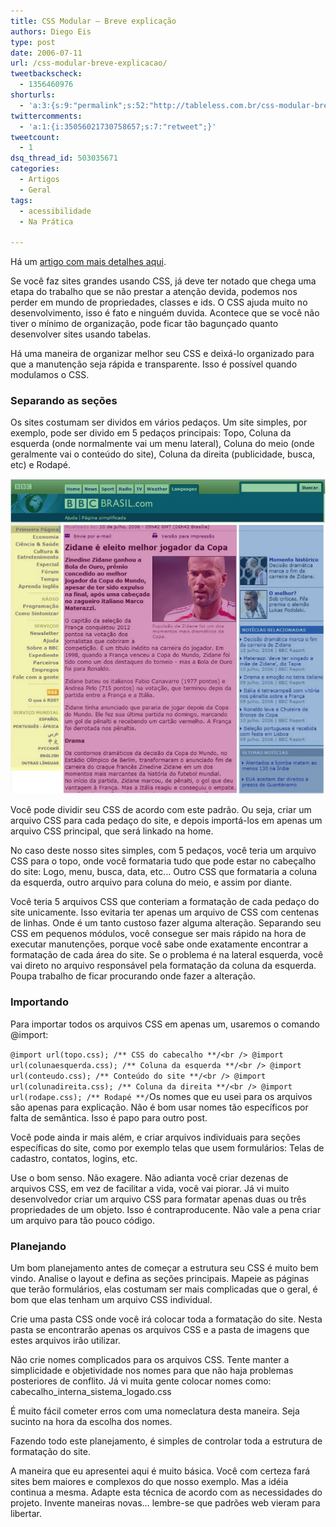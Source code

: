 ```yaml
---
title: CSS Modular – Breve explicação
authors: Diego Eis
type: post
date: 2006-07-11
url: /css-modular-breve-explicacao/
tweetbackscheck:
  - 1356460976
shorturls:
  - 'a:3:{s:9:"permalink";s:52:"http://tableless.com.br/css-modular-breve-explicacao";s:7:"tinyurl";s:26:"http://tinyurl.com/3dqwr9v";s:4:"isgd";s:19:"http://is.gd/ba04ud";}'
twittercomments:
  - 'a:1:{i:35056021730758657;s:7:"retweet";}'
tweetcount:
  - 1
dsq_thread_id: 503035671
categories:
  - Artigos
  - Geral
tags:
  - acessibilidade
  - Na Prática

---
```

Há um [artigo com mais detalhes aqui][1].

Se você faz sites grandes usando CSS, já deve ter notado que chega uma etapa do trabalho que se não prestar a atenção devida, podemos nos perder em mundo de propriedades, classes e ids. O CSS ajuda muito no desenvolvimento, isso é fato e ninguém duvida. Acontece que se você não tiver o mínimo de organização, pode ficar tão bagunçado quanto desenvolver sites usando tabelas.

Há uma maneira de organizar melhor seu CSS e deixá-lo organizado para que a manutenção seja rápida e transparente. Isso é possível quando modulamos o CSS.

### Separando as seções

Os sites costumam ser dividos em vários pedaços. Um site simples, por exemplo, pode ser divido em 5 pedaços principais: Topo, Coluna da esquerda (onde normalmente vai um menu lateral), Coluna do meio (onde geralmente vai o conteúdo do site), Coluna da direita (publicidade, busca, etc) e Rodapé.

<img width="530" height="504" alt="Exemplo de estrutura" id="image733" src="https://raw.githubusercontent.com/diegoeis/tableless-static-images/master/2006/07/exemplo.jpg" />

Você pode dividir seu CSS de acordo com este padrão. Ou seja, criar um arquivo CSS para cada pedaço do site, e depois importá-los em apenas um arquivo CSS principal, que será linkado na home.

No caso deste nosso sites simples, com 5 pedaços, você teria um arquivo CSS para o topo, onde você formataria tudo que pode estar no cabeçalho do site: Logo, menu, busca, data, etc&#8230; Outro CSS que formataria a coluna da esquerda, outro arquivo para coluna do meio, e assim por diante.

Você teria 5 arquivos CSS que conteriam a formatação de cada pedaço do site unicamente. Isso evitaria ter apenas um arquivo de CSS com centenas de linhas. Onde é um tanto custoso fazer alguma alteração. Separando seu CSS em pequenos módulos, você consegue ser mais rápido na hora de executar manutenções, porque você sabe onde exatamente encontrar a formatação de cada área do site. Se o problema é na lateral esquerda, você vai direto no arquivo responsável pela formatação da coluna da esquerda. Poupa trabalho de ficar procurando onde fazer a alteração.

### Importando

Para importar todos os arquivos CSS em apenas um, usaremos o comando @import:

`@import url(topo.css); /** CSS do cabecalho **/<br />
@import url(colunaesquerda.css); /** Coluna da esquerda **/<br />
@import url(conteudo.css); /** Conteúdo do site **/<br />
@import url(colunadireita.css); /** Coluna da direita **/<br />
@import url(rodape.css); /** Rodapé **/`Os nomes que eu usei para os arquivos são apenas para explicação. Não é bom usar nomes tão específicos por falta de semântica. Isso é papo para outro post.
  
Você pode ainda ir mais além, e criar arquivos individuais para seções específicas do site, como por exemplo telas que usem formulários: Telas de cadastro, contatos, logins, etc.

Use o bom senso. Não exagere. Não adianta você criar dezenas de arquivos CSS, em vez de facilitar a vida, você vai piorar. Já vi muito desenvolvedor criar um arquivo CSS para formatar apenas duas ou três propriedades de um objeto. Isso é contraproducente. Não vale a pena criar um arquivo para tão pouco código.

### Planejando

Um bom planejamento antes de começar a estrutura seu CSS é muito bem vindo. Analise o layout e defina as seções principais. Mapeie as páginas que terão formulários, elas costumam ser mais complicadas que o geral, é bom que elas tenham um arquivo CSS individual.

Crie uma pasta CSS onde você irá colocar toda a formatação do site. Nesta pasta se encontrarão apenas os arquivos CSS e a pasta de imagens que estes arquivos irão utilizar.

Não crie nomes complicados para os arquivos CSS. Tente manter a simplicidade e objetividade nos nomes para que não haja problemas posteriores de conflito. Já vi muita gente colocar nomes como: cabecalho\_interna\_sistema_logado.css
  
É muito fácil cometer erros com uma nomeclatura desta maneira. Seja sucinto na hora da escolha dos nomes.
  
Fazendo todo este planejamento, é simples de controlar toda a estrutura de formatação do site.
  
A maneira que eu apresentei aqui é muito básica. Você com certeza fará sites bem maiores e complexos do que nosso exemplo. Mas a idéia continua a mesma. Adapte esta técnica de acordo com as necessidades do projeto. Invente maneiras novas&#8230; lembre-se que padrões web vieram para libertar.

 [1]: http://tableless.com.br/modulando-o-css "Modulando o CSS"